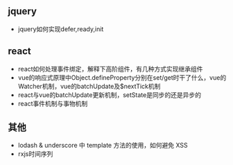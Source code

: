 
## jquery
- jquery如何实现defer,ready,init
## react
- react如何处理事件绑定，解释下高阶组件，有几种方式实现继承组件
- vue的响应式原理中Object.defineProperty分别在set/get时干了什么，vue的Watcher机制，vue的batchUpdate及$nextTick机制
- react与vue的batchUpdate更新机制，setState是同步的还是异步的
- react事件机制与事物机制

## 其他
- lodash & underscore 中 template 方法的使用，如何避免 XSS
- rxjs时间序列
